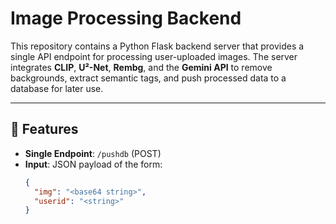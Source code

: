 # Image Processing Backend

This repository contains a Python Flask backend server that provides a single API endpoint for processing user-uploaded images. The server integrates **CLIP**, **U²-Net**, **Rembg**, and the **Gemini API** to remove backgrounds, extract semantic tags, and push processed data to a database for later use.

---

## 🚀 Features

- **Single Endpoint**: `/pushdb` (POST)
- **Input**: JSON payload of the form:
  ```json
  {
    "img": "<base64 string>",
    "userid": "<string>"
  }

